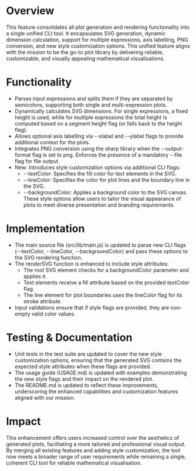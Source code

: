 # Overview
This feature consolidates all plot generation and rendering functionality into a single unified CLI tool. It encapsulates SVG generation, dynamic dimension calculation, support for multiple expressions, axis labelling, PNG conversion, and new style customization options. This unified feature aligns with the mission to be the go-to plot library by delivering reliable, customizable, and visually appealing mathematical visualisations.

# Functionality
- Parses input expressions and splits them if they are separated by semicolons, supporting both single and multi-expression plots.
- Dynamically calculates SVG dimensions. For single expressions, a fixed height is used, while for multiple expressions the total height is computed based on a segment height flag (or falls back to the height flag).
- Allows optional axis labelling via --xlabel and --ylabel flags to provide additional context for the plots.
- Integrates PNG conversion using the sharp library when the --output-format flag is set to png. Enforces the presence of a mandatory --file flag for file output.
- New: Introduces style customization options via additional CLI flags:
  - --textColor: Specifies the fill color for text elements in the SVG.
  - --lineColor: Specifies the color for plot lines and the boundary line in the SVG.
  - --backgroundColor: Applies a background color to the SVG canvas.
These style options allow users to tailor the visual appearance of plots to meet diverse presentation and branding requirements.

# Implementation
- The main source file (src/lib/main.js) is updated to parse new CLI flags (--textColor, --lineColor, --backgroundColor) and pass these options to the SVG rendering function.
- The renderSVG function is enhanced to include style attributes:
  - The root SVG element checks for a backgroundColor parameter and applies it.
  - Text elements receive a fill attribute based on the provided textColor flag.
  - The line element for plot boundaries uses the lineColor flag for its stroke attribute.
- Input validations ensure that if style flags are provided, they are non-empty valid color values.

# Testing & Documentation
- Unit tests in the test suite are updated to cover the new style customization options, ensuring that the generated SVG contains the expected style attributes when these flags are provided.
- The usage guide (USAGE.md) is updated with examples demonstrating the new style flags and their impact on the rendered plot.
- The README.md is updated to reflect these improvements, underscoring the enhanced capabilities and customization features aligned with our mission.

# Impact
This enhancement offers users increased control over the aesthetics of generated plots, facilitating a more tailored and professional visual output. By merging all existing features and adding style customization, the tool now meets a broader range of user requirements while remaining a single, coherent CLI tool for reliable mathematical visualisation.